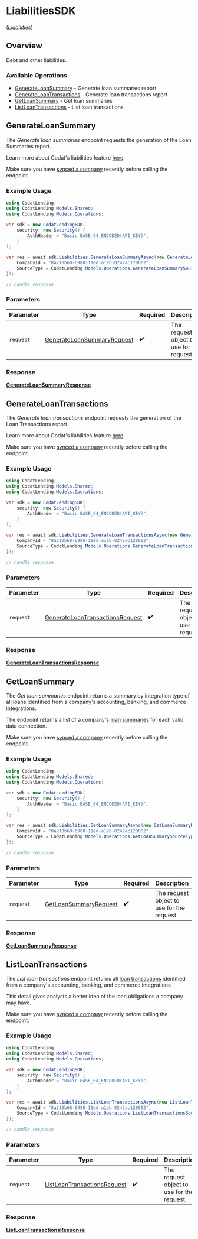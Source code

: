 # LiabilitiesSDK
(*Liabilities*)

## Overview

Debt and other liabilities.

### Available Operations

* [GenerateLoanSummary](#generateloansummary) - Generate loan summaries report
* [GenerateLoanTransactions](#generateloantransactions) - Generate loan transactions report
* [GetLoanSummary](#getloansummary) - Get loan summaries
* [ListLoanTransactions](#listloantransactions) - List loan transactions

## GenerateLoanSummary

The _Generate loan summaries_ endpoint requests the generation of the Loan Summaries report.

Learn more about Codat's liabilities feature [here](https://docs.codat.io/lending/features/liabilities-overview).

Make sure you have [synced a company](https://docs.codat.io/lending-api#/operations/refresh-company-data) recently before calling the endpoint.


### Example Usage

```csharp
using CodatLending;
using CodatLending.Models.Shared;
using CodatLending.Models.Operations;

var sdk = new CodatLendingSDK(
    security: new Security() {
        AuthHeader = "Basic BASE_64_ENCODED(API_KEY)",
    }
);

var res = await sdk.Liabilities.GenerateLoanSummaryAsync(new GenerateLoanSummaryRequest() {
    CompanyId = "8a210b68-6988-11ed-a1eb-0242ac120002",
    SourceType = CodatLending.Models.Operations.GenerateLoanSummarySourceType.Commerce,
});

// handle response
```

### Parameters

| Parameter                                                                           | Type                                                                                | Required                                                                            | Description                                                                         |
| ----------------------------------------------------------------------------------- | ----------------------------------------------------------------------------------- | ----------------------------------------------------------------------------------- | ----------------------------------------------------------------------------------- |
| `request`                                                                           | [GenerateLoanSummaryRequest](../../models/operations/GenerateLoanSummaryRequest.md) | :heavy_check_mark:                                                                  | The request object to use for the request.                                          |


### Response

**[GenerateLoanSummaryResponse](../../models/operations/GenerateLoanSummaryResponse.md)**


## GenerateLoanTransactions

The _Generate loan transactions_ endpoint requests the generation of the Loan Transactions report.

Learn more about Codat's liabilities feature [here](https://docs.codat.io/lending/features/liabilities-overview).

Make sure you have [synced a company](https://docs.codat.io/lending-api#/operations/refresh-company-data) recently before calling the endpoint.


### Example Usage

```csharp
using CodatLending;
using CodatLending.Models.Shared;
using CodatLending.Models.Operations;

var sdk = new CodatLendingSDK(
    security: new Security() {
        AuthHeader = "Basic BASE_64_ENCODED(API_KEY)",
    }
);

var res = await sdk.Liabilities.GenerateLoanTransactionsAsync(new GenerateLoanTransactionsRequest() {
    CompanyId = "8a210b68-6988-11ed-a1eb-0242ac120002",
    SourceType = CodatLending.Models.Operations.GenerateLoanTransactionsSourceType.Accounting,
});

// handle response
```

### Parameters

| Parameter                                                                                     | Type                                                                                          | Required                                                                                      | Description                                                                                   |
| --------------------------------------------------------------------------------------------- | --------------------------------------------------------------------------------------------- | --------------------------------------------------------------------------------------------- | --------------------------------------------------------------------------------------------- |
| `request`                                                                                     | [GenerateLoanTransactionsRequest](../../models/operations/GenerateLoanTransactionsRequest.md) | :heavy_check_mark:                                                                            | The request object to use for the request.                                                    |


### Response

**[GenerateLoanTransactionsResponse](../../models/operations/GenerateLoanTransactionsResponse.md)**


## GetLoanSummary

The *Get loan summaries* endpoint returns a summary by integration type of all loans identified from a company's accounting, banking, and commerce integrations.

The endpoint returns a list of a company's [loan summaries](https://docs.codat.io/lending-api#/schemas/LoanSummary) for each valid data connection.

Make sure you have [synced a company](https://docs.codat.io/lending-api#/operations/refresh-company-data) recently before calling the endpoint.


### Example Usage

```csharp
using CodatLending;
using CodatLending.Models.Shared;
using CodatLending.Models.Operations;

var sdk = new CodatLendingSDK(
    security: new Security() {
        AuthHeader = "Basic BASE_64_ENCODED(API_KEY)",
    }
);

var res = await sdk.Liabilities.GetLoanSummaryAsync(new GetLoanSummaryRequest() {
    CompanyId = "8a210b68-6988-11ed-a1eb-0242ac120002",
    SourceType = CodatLending.Models.Operations.GetLoanSummarySourceType.Accounting,
});

// handle response
```

### Parameters

| Parameter                                                                 | Type                                                                      | Required                                                                  | Description                                                               |
| ------------------------------------------------------------------------- | ------------------------------------------------------------------------- | ------------------------------------------------------------------------- | ------------------------------------------------------------------------- |
| `request`                                                                 | [GetLoanSummaryRequest](../../models/operations/GetLoanSummaryRequest.md) | :heavy_check_mark:                                                        | The request object to use for the request.                                |


### Response

**[GetLoanSummaryResponse](../../models/operations/GetLoanSummaryResponse.md)**


## ListLoanTransactions

The *List loan transactions* endpoint returns all [loan transactions](https://docs.codat.io/lending-api#/schemas/LoanTransactions) identified from a company's accounting, banking, and commerce integrations.

This detail gives analysts a better idea of the loan obligations a company may have.

Make sure you have [synced a company](https://docs.codat.io/lending-api#/operations/refresh-company-data) recently before calling the endpoint.


### Example Usage

```csharp
using CodatLending;
using CodatLending.Models.Shared;
using CodatLending.Models.Operations;

var sdk = new CodatLendingSDK(
    security: new Security() {
        AuthHeader = "Basic BASE_64_ENCODED(API_KEY)",
    }
);

var res = await sdk.Liabilities.ListLoanTransactionsAsync(new ListLoanTransactionsRequest() {
    CompanyId = "8a210b68-6988-11ed-a1eb-0242ac120002",
    SourceType = CodatLending.Models.Operations.ListLoanTransactionsSourceType.Commerce,
});

// handle response
```

### Parameters

| Parameter                                                                             | Type                                                                                  | Required                                                                              | Description                                                                           |
| ------------------------------------------------------------------------------------- | ------------------------------------------------------------------------------------- | ------------------------------------------------------------------------------------- | ------------------------------------------------------------------------------------- |
| `request`                                                                             | [ListLoanTransactionsRequest](../../models/operations/ListLoanTransactionsRequest.md) | :heavy_check_mark:                                                                    | The request object to use for the request.                                            |


### Response

**[ListLoanTransactionsResponse](../../models/operations/ListLoanTransactionsResponse.md)**

